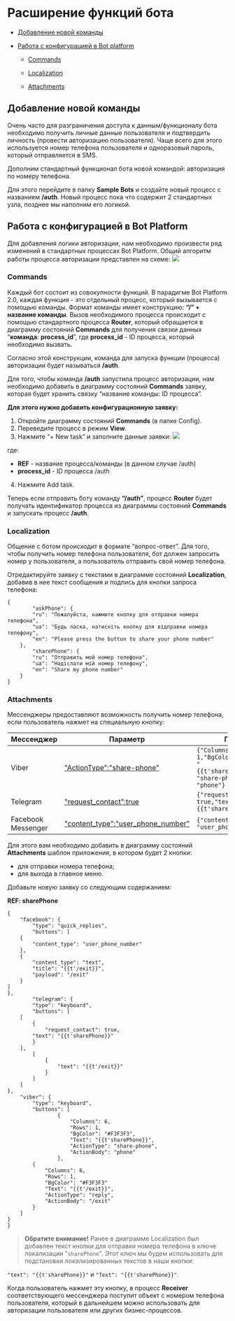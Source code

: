# Расширение функций бота
- [Добавление новой команды](#добавление-новой-команды)

- [Работа с конфигурацией в Bot platform](#работа-с-конфигурацией-в-bot-platform)

  - [Commands](#commands)

  - [Localization](#localization)

  - [Attachments](#attachments)

## Добавление новой команды

Очень часто для разграничения доступа к данным/функционалу бота необходимо получить личные данные пользователя и подтвердить личность (провести авторизацию пользователя). Чаще всего для этого используется номер телефона пользователя и одноразовый пароль, который отправляется в SMS.

  

Дополним стандартный функционал бота новой командой: авторизация по номеру телефона.

Для этого перейдите в папку **Sample Bots** и создайте новый процесс с названием **/auth**. Новый процесс пока что содержит 2 стандартных узла, позднее мы наполним его логикой.

## Работа с конфигурацией в Bot Platform

Для добавления логики авторизации, нам необходимо произвести ряд изменений в стандартных процессах Bot Platform. Общий алгоритм работы процесса авторизации представлен на схеме:
![](interface/img/bot_platform_v2/auth.png)


### Commands

Каждый бот состоит из совокупности функций. В парадигме Bot Platform 2.0, каждая функция - это отдельный процесс, который вызывается с помощью команды. Формат команды имеет конструкцию: **“/” + название команды**. Вызов необходимого процесса происходит с помощью стандартного процесса **Router**, который обращается в диаграмму состояний **Commands** для получения связки данных “**команда**: **process_id**”, где **process_id** - ID процесса, который необходимо вызвать.


Согласно этой конструкции, команда для запуска функции (процесса) авторизации будет называться **/auth**.  
  
Для того, чтобы команда **/auth** запустила процесс авторизации, нам необходимо добавить в диаграмму состояний **Commands** заявку, которая будет хранить связку “название команды: ID процесса”.  
  

**Для этого нужно добавить конфигурационную заявку:**

1.  Откройте диаграмму состояний **Commands** (в папке Config).
2.  Переведите процесс в режим **View**.
3.  Нажмите “+ New task” и заполните данные заявки:
![](interface/img/bot_platform_v2/new_task.png)


где:
-   **REF** - название процесса/команды (в данном случае /auth)
-   **process_id** - ID процесса /auth  

4.  Нажмите Add task.
    

  

Теперь если отправить боту команду **“/auth”**, процесс **Router** будет получать идентификатор процесса из диаграммы состояний **Commands** и запускать процесс **/auth**.

  

### Localization

Общение с ботом происходит в формате “вопрос-ответ”. Для того, чтобы получить номер телефона пользователя, бот должен запросить номер у пользователя, а пользователь отправить свой номер телефона.  
  

Отредактируйте заявку с текстами в диаграмме состояний **Localization**, добавив в нее текст сообщения и подпись для кнопки запроса телефона:

    {
    		"askPhone": {
    		"ru": "Пожалуйста, нажмите кнопку для отправки номера телефона",
    		"ua": "Будь ласка, натисніть кнопку для відправки номера телефону",
    		"en": "Please press the button to share your phone number"
    	},
    		"sharePhone": {
    		"ru": "Отправить мой номер телефона",
    		"ua": "Надіслати мій номер телефону",
    		"en": "Share my phone number"
    	}
    }

### Attachments

Мессенджеры предоставляют возможность получить номер телефона, если пользователь нажмет на специальную кнопку:

| Мессенджер | Параметр | Пример кнопки |
|---|---|---|
| Viber | ["ActionType":"share-phone"](https://developers.viber.com/docs/tools/keyboards/#buttons-parameters) | `{"Columns": 6,"Rows": 1,"BgColor": "#F3F3F3","Text": "{{t'sharePhone}}","ActionType": "share-phone","ActionBody": "phone"}` |
| Telegram | ["request_contact":true](https://core.telegram.org/bots/api#keyboardbutton) | `{"request_contact": true,"text": "{{t'sharePhone}}"}`|
| Facebook Messenger | ["content_type":"user_phone_number"](https://developers.facebook.com/docs/messenger-platform/send-messages/quick-replies/#phone) | `{"content_type": "user_phone_number"}` |

 
Для этого вам необходимо добавить в диаграмму состояний **Attachments** шаблон приложения, в котором будет 2 кнопки:

-   для отправки номера телефона;
-   для выхода в главное меню.
    

Добавьте новую заявку со следующим содержанием:

  
**REF: sharePhone**

    {
    	"facebook": {
    		"type": "quick_replies",
    		"buttons": [
    	{
    		"content_type": "user_phone_number"
    	},
    	{
    		"content_type": "text",
    		"title": "{{t'/exit}}",
    		"payload": "/exit"
    	}
    ]
    },
    		"telegram": {
    		"type": "keyboard",
    		"buttons": [
    	[
    		{
    			"request_contact": true,
    		"text": "{{t'sharePhone}}"
    		}
    	],
    		[
    			{
    				"text": "{{t'/exit}}"
    			}
    		]
    	]
    },
    	"viber": {
    		"type": "keyboard",
    		"buttons": [
    				{
    					"Columns": 6,
    					"Rows": 1,
    					"BgColor": "#F3F3F3",
    					"Text": "{{t'sharePhone}}",
    					"ActionType": "share-phone",
    					"ActionBody": "phone"
    				},
    		{
    			"Columns": 6,
    			"Rows": 1,
    			"BgColor": "#F3F3F3"
    			"Text": "{{t'/exit}}",
    			"ActionType": "reply",
    			"ActionBody": "/exit"
    		}
    	]
    }
    }

  

> **Обратите внимание!** Ранее в диаграмме Localization был добавлен текст кнопки для отправки номера телефона в ключе локализации "`sharePhone`". Этот ключ мы будем использовать для подстановки локализированных текстов в наши кнопки:

`"text": "{{t'sharePhone}}"` и `"Text": "{{t'sharePhone}}"`.


Когда пользователь нажмет эту кнопку, в процесс **Receiver** соответствующего мессенджера поступит объект с номером телефона пользователя, который в дальнейшем можно использовать для авторизации пользователя или других бизнес-процессов.

